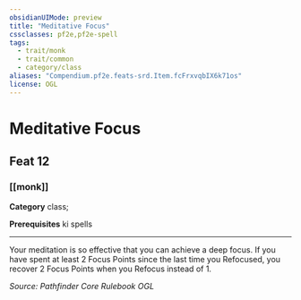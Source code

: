 ```yaml
---
obsidianUIMode: preview
title: "Meditative Focus"
cssclasses: pf2e,pf2e-spell
tags:
  - trait/monk
  - trait/common
  - category/class
aliases: "Compendium.pf2e.feats-srd.Item.fcFrxvqbIX6k71os"
license: OGL
---
```

# Meditative Focus
## Feat 12
### [[monk]]

**Category** class; 



**Prerequisites** ki spells
* * *
Your meditation is so effective that you can achieve a deep focus. If you have spent at least 2 Focus Points since the last time you Refocused, you recover 2 Focus Points when you Refocus instead of 1.

*Source: Pathfinder Core Rulebook*
*OGL*